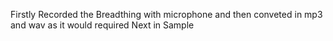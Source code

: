 Firstly Recorded the Breadthing with microphone and then conveted in mp3 and wav as it would required
Next in Sample
